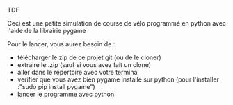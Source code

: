 TDF

Ceci est une petite simulation de course de vélo programmé en python avec l'aide de la librairie pygame

Pour le lancer, vous aurez besoin de :

- télécharger le zip de ce projet git (ou de le cloner)
- extraire le .zip (sauf si vous avez fait un clone)
- aller dans le répertoire avec votre terminal
- verifier que vous avez bien pygame installé sur python (pour l'installer :"sudo pip install pygame")
- lancer le programme avec python

